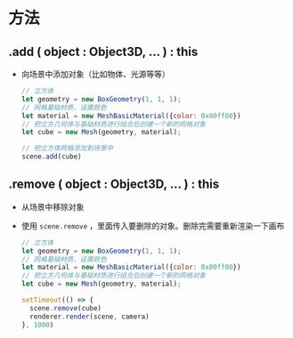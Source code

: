 # 方法

## .add ( object : Object3D, ... ) : this

+ 向场景中添加对象（比如物体、光源等等）

  ```js
  // 立方体
  let geometry = new BoxGeometry(1, 1, 1);
  // 网格基础材质，设置颜色
  let material = new MeshBasicMaterial({color: 0x00ff00})
  // 把立方几何体与基础材质进行组合后创建一个新的网格对象
  let cube = new Mesh(geometry, material);

  // 把立方体网格添加到场景中
  scene.add(cube)
  ```

## .remove ( object : Object3D, ... ) : this

+ 从场景中移除对象
+ 使用 `scene.remove` ，里面传入要删除的对象。删除完需要重新渲染一下画布

  ```js
  // 立方体
  let geometry = new BoxGeometry(1, 1, 1);
  // 网格基础材质，设置颜色
  let material = new MeshBasicMaterial({color: 0x00ff00})
  // 把立方几何体与基础材质进行组合后创建一个新的网格对象
  let cube = new Mesh(geometry, material);

  setTimeout(() => {
    scene.remove(cube)
    renderer.render(scene, camera)
  }, 1000)
  ```
